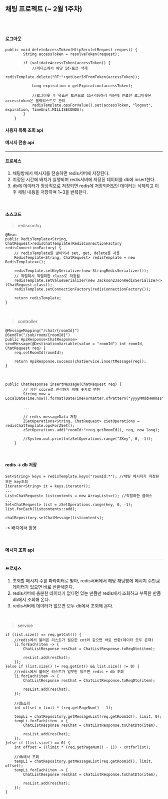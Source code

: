 ## 채팅 프로젝트 (~ 2월 1주차)


<br>

<br>

#### 로그아웃 
```
public void deleteAccessToken(HttpServletRequest request) {
    	String accessToken = resolveToken(request);
    	
    	if (validateAccessToken(accessToken)) {
    		//레디스에서 해당 id-토큰 삭제
			redisTemplate.delete("RT:"+getUserIdFromToken(accessToken));
			
	        Long expiration = getExpiration(accessToken);
	        
	        //로그아웃 후 유효한 토큰으로 접근가능하기 때문에 만료전 로그아웃된 accesstoken은 블랙리스트로 관리
	        redisTemplate.opsForValue().set(accessToken, "logout", expiration, TimeUnit.MILLISECONDS);
    	}
    }
```

#### 사용자 목록 조회 api



#### 메시지 전송 api
---
#### 프로세스
1. 채팅방에서 메시지를 전송하면 redis서버에 저장된다.
2. 지정된 시간에 배치가 실행되며 redis서버에 저장된 데이터를 db에 insert한다.
3. db에 데이터가 정상적으로 저장되면 redis에 저장되어있던 데이터는 삭제되고 이후 채팅 내용을 저장하며 1~3을 반복한다.

<br>

#### 소스코드
>redisconfig
```
@Bean
public RedisTemplate<String, ChatRequest>redisChatTemplate(RedisConnectionFactory redisConnectionFactory) {
	// redisTemplate를 받아와서 set, get, delete를 사용
    RedisTemplate<String, ChatRequest> redisTemplate = new RedisTemplate<>();

    redisTemplate.setKeySerializer(new StringRedisSerializer());
    // 직렬화시 직렬화한 class로 저장됨
    redisTemplate.setValueSerializer(new Jackson2JsonRedisSerializer<>(ChatRequest.class));
    redisTemplate.setConnectionFactory(redisConnectionFactory());

    return redisTemplate;
}
```

<br>

>controller
```
@MessageMapping("/chat/{roomId}")
@SendTo("/sub/room/{roomId}")
public ApiResponse<ChatResponse> sendMessage(@DestinationVariable(value = "roomId") int roomId, ChatRequest req) {
	req.setRoomId(roomId);
	
	return ApiResponse.success(chatService.insertMessage(req));
}
```

<br>

```
public ChatResponse insertMessage(ChatRequest req) {
		// 시간 score로 관리하기 위해 숫자로 변환
		String now = LocalDateTime.now().format(DateTimeFormatter.ofPattern("yyyyMMddHHmmss"));
		
		...
		
        // redis messageData 저장
		ZSetOperations<String, ChatRequest> zSetOperations = redisChatTemplate.opsForZSet();
		zSetOperations.add("roomId:"+req.getRoomId(), req, now_long);
		
		//System.out.println(zSetOperations.range("ZKey", 0, -1));
	}
```

<br>

#### redis -> db 저장
```
Set<String> keys = redisTemplate.keys("roomId:*"); //채팅 메시지가 저장된 모든 key조회
Iterator<String> it = keys.iterator();
...
List<ChatRequest> listcontents = new ArrayList<>(); //직렬화한 클래스
...
Set<ChatRequest> list = zSetOperations.range(key, 0, -1);
list.forEach(listcontents::add);

chatRepository.setChatMessage(listcontents);
```
-> 배치에서 활용

<br>

#### 메시지 조회 api
---
#### 프로세스
1. 조회할 메시지 수를 파라미터로 받아, redis서버에서 해당 채팅방에 메시지 수만큼 데이터가 있으면 바로 반환해준다.
2. redis서버에 충분한 데이터가 없다면 있는 만큼만 redis에서 조회하고 부족한 만큼 db에서 조회해 온다.
3. redis서버에 데이터가 없으면 모두 db에서 조회해 온다.

<br>

>service
```
if (list.size() == req.getCnt()) {
	//redis에서 불러온 리스트가 필요한 cnt와 같으면 바로 반환(데이터 모두 존재)
	li.forEach(item -> {
		ChatListResponse resChat = ChatListResponse.toReqDto(item);
		
		resList.add(resChat);
	});
}else if (list.size() != req.getCnt() && list.size() != 0) {
	//redis에서 불러온 리스트가 일부만 있으면 redis + db 조회
	li.forEach(item -> {
		ChatListResponse resChat = ChatListResponse.toReqDto(item);
		
		resList.add(resChat);
	});
	
	//db조회
	int offset = limit * (req.getPageNum() - 1);

	tempLi = chatRepository.getMessageList(req.getRoomId(), limit, 0);
	tempLi.forEach(item -> {
		ChatListResponse resChat = ChatListResponse.toChatDto(item);
		
		resList.add(resChat);
	});
}else if (list.size() == 0) {
	int offset = ((limit * (req.getPageNum() - 1)) - cntforlist);
	
	//db에서 조회
	tempLi = chatRepository.getMessageList(req.getRoomId(), limit, offset);
	tempLi.forEach(item -> {
		ChatListResponse resChat = ChatListResponse.toChatDto(item);
		
		resList.add(resChat);
	});
}
```